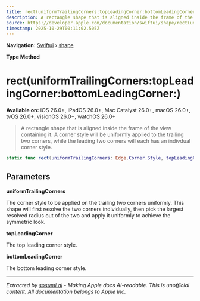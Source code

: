 ```yaml
---
title: rect(uniformTrailingCorners:topLeadingCorner:bottomLeadingCorner:)
description: A rectangle shape that is aligned inside the frame of the view containing it. A corner style will be uniformly applied to the trailing two corners, while the leading two corners will each has an indivdual corner style.
source: https://developer.apple.com/documentation/swiftui/shape/rect(uniformtrailingcorners:topleadingcorner:bottomleadingcorner:)
timestamp: 2025-10-29T00:11:02.505Z
---
```


**Navigation:** [Swiftui](/documentation/swiftui) › [shape](/documentation/swiftui/shape)

**Type Method**

# rect(uniformTrailingCorners:topLeadingCorner:bottomLeadingCorner:)

**Available on:** iOS 26.0+, iPadOS 26.0+, Mac Catalyst 26.0+, macOS 26.0+, tvOS 26.0+, visionOS 26.0+, watchOS 26.0+

> A rectangle shape that is aligned inside the frame of the view containing it. A corner style will be uniformly applied to the trailing two corners, while the leading two corners will each has an indivdual corner style.

```swift
static func rect(uniformTrailingCorners: Edge.Corner.Style, topLeadingCorner: Edge.Corner.Style, bottomLeadingCorner: Edge.Corner.Style) -> Self
```

## Parameters

**uniformTrailingCorners**

The corner style to be applied on the trailing two corners uniformly. This shape will first resolve the two corners individually, then pick the largest resolved radius out of the two and apply it uniformly to achieve the symmetric look.



**topLeadingCorner**

The top leading corner style.



**bottomLeadingCorner**

The bottom leading corner style.

---

*Extracted by [sosumi.ai](https://sosumi.ai) - Making Apple docs AI-readable.*
*This is unofficial content. All documentation belongs to Apple Inc.*
